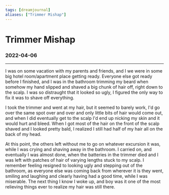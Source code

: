 ```yaml
---
tags: [dreamjournal]
aliases: ["Trimmer Mishap"]
---
```


# Trimmer Mishap
### 2022-04-06
---

I was on some vacation with my parents and friends, and I we were in some big hotel room/apartment place getting ready. Everyone else got ready before I finished, and I was in the bathroom trimming my beard when somehow my hand slipped and shaved a big chunk of hair off, right down to the scalp. I was so distraught that it looked so ugly, I figured the only way to fix it was to shave off everything.

I took the trimmer and went at my hair, but it seemed to barely work, I'd go over the same spot over and over and only little bits of hair would come out, and when I did eventually get to the scalp I'd end up nicking my skin and it would hurt and bleed. When I got most of the hair on the front of the scalp shaved and I looked pretty bald, I realized I still had half of my hair all on the back of my head.

At this point, the others left without me to go on whatever excursion it was, while I was crying and shaving away in the bathroom. I carried on, and eventually I was almost done, when the batteries in the trimmer died and I was left with patches of hair of varying lengths stuck to my scalp. I remember feeling resigned to looking ugly and stepping out of the bathroom, as everyone else was coming back from wherever it is they went, smiling and laughing and clearly having had a good time, while I was miserable. The next thing I know I woke up, and boy was it one of the most relieving things ever to realize my hair was still there.